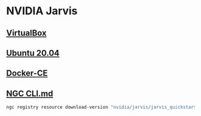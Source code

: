 # NVIDIA Jarvis

## [VirtualBox](VirtualBox.md)

## [Ubuntu 20.04](Ubuntu-20.04.md)

## [Docker-CE](Docker-CE.md)

## [NGC CLI.md](NGC-CLI.md)

```sh
ngc registry resource download-version "nvidia/jarvis/jarvis_quickstart:1.2.1-beta"
```
